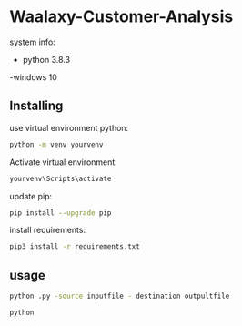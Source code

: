 # Waalaxy-Customer-Analysis

system info:

- python 3.8.3

-windows 10

## Installing
use virtual environment python: 
```bash
python -m venv yourvenv
```
Activate virtual environment:
```bash
yourvenv\Scripts\activate
```
update pip:
```bash
pip install --upgrade pip
```
install requirements:
```bash
pip3 install -r requirements.txt
```



## usage

```bash
python .py -source inputfile - destination outpultfile
```

```bash
python 
```